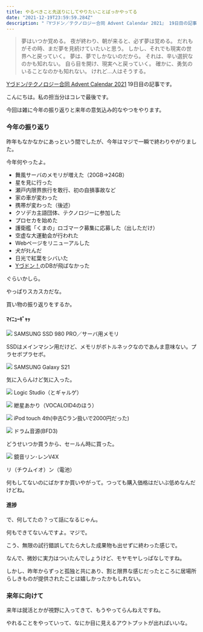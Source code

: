 ```yaml
---
title: やるべきこと先送りにしてやりたいことばっかやってる
date: "2021-12-19T23:59:59.284Z"
description: "『Yづドン／テクノロジー合同 Advent Calendar 2021』 19日目の記事です。雑に今年の振り返りとかします。"
---
```

> 夢はいつか覚める。
> 夜が終わり、朝が来ると、必ず夢は覚める。
> だれもがその時、まだ夢を見続けていたいと思う。
> しかし、それでも現実の世界へと戻っていく。
> 夢は、夢でしかないのだから。
> それは、辛い選択なのかも知れない。
> 自ら目を開け、現実へと戻っていく。
> 確かに、勇気のいることなのかも知れない。
> けれど…人はそうする。

[Yづドン/テクノロジー合同 Advent Calendar 2021](https://adventar.org/calendars/6890) 19日目の記事です。

こんにちは。私の担当分はコレで最後です。

今回は雑に今年の振り返りと来年の意気込み的なやつをやります。

### 今年の振り返り
昨年もなかなかにあっという間でしたが、今年はマジで一瞬で終わりやがりました。

今年何やったよ。

- 舞風サーバのメモリが増えた（20GB→24GB）
- 星を見に行った
- 瀬戸内限界旅行を敢行、初の自損事故など
- 家の車が変わった
- 携帯が変わった（後述）
- クソデカ主語団体、テクノロジーに参加した
- プロセカを始めた
- 護衛艦「くまの」ロゴマーク募集に応募した（出しただけ）
- 空虚な大運動会が行われた
- Webページをリニューアルした
- 犬がﾀﾋんだ
- 日光で紅葉をシバいた
- [Yづドン！](https://mstdn.y-zu.org/)のDBが飛ばなかった

ぐらいかしら。

やっぱりスカスカだな。

買い物の振り返りをするか。

#### ﾏｲﾆｭｰｷﾞｬｯ

![](./img/mng_01.jpg)
SAMSUNG SSD 980 PRO／サーバ用メモリ

SSDはメインマシン用だけど、メモリがボトルネックなのであんま意味ない。プラセボプラセボ。

![](./img/mng_02.jpg)
SAMSUNG Galaxy S21

気に入らんけど気に入った。

![](./img/mng_03.jpg)
Logic Studio（とギャルゲ）

![](./img/mbg_04.jpg)
紲星あかり（VOCALOID4のほう）

![](./img/mng_05.jpg)
iPod touch 4th(中古Cラン扱いで2000円だった)

![](./img/mng_06.jpg)
ドラム音源(BFD3)

どうせいつか買うから、セールん時に買った。

![](./img/mng_07.jpg)
鏡音リン･レンV4X

リ（チウムイオ）ン（電池）

何もしてないのにばかすか買いやがって。つっても購入価格はだいぶ低めなんだけどね。

#### 進捗
で、何してたの？って話になるじゃん。

何もできてないんですよ。マジで。

こう、無限の試行錯誤してたら大した成果物も出せずに終わった感じで。

なんで、微妙に実力はついたんでしょうけど、モヤモヤしっぱなしですね。

しかし、昨年からずっと孤独と共にあり、割と限界な感じだったところに居場所らしきものが提供されたことは嬉しかったかもしれない。

### 来年に向けて
来年は就活とかが視野に入ってきて、もうやってらんねえですね。

やれることをやっていって、なにか目に見えるアウトプットが出ればいいな。